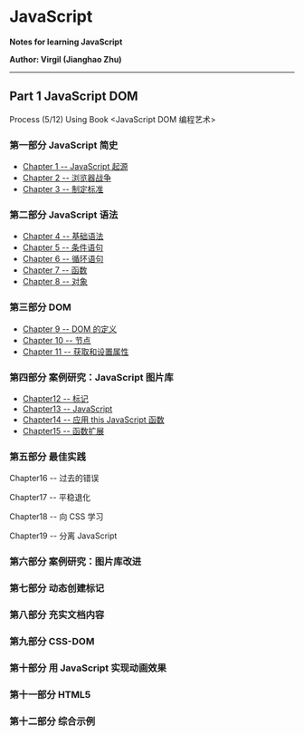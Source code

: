 # JavaScript 
**Notes for learning JavaScript** 

**Author: Virgil (Jianghao Zhu)**  

---

## Part 1 JavaScript DOM 

Process (5/12) Using Book <JavaScript DOM 编程艺术>

### 第一部分 JavaScript 简史

- [Chapter 1 -- JavaScript 起源](JavaScriptDomNotes/Chapter1.md)
- [Chapter 2 -- 浏览器战争](JavaScriptDomNotes/Chapter2.md)
- [Chapter 3 -- 制定标准](JavaScriptDomNotes/Chapter3.md)

### 第二部分 JavaScript 语法

- [Chapter 4 -- 基础语法](JavaScriptDomNotes/Chapter4.md)
- [Chapter 5 -- 条件语句](JavaScriptDomNotes/Chapter5.md)
- [Chapter 6 -- 循环语句](JavaScriptDomNotes/Chapter6.md)
- [Chapter 7 -- 函数](JavaScriptDomNotes/Chapter7.md)
- [Chapter 8 -- 对象](JavaScriptDomNotes/Chapter8.md)

### 第三部分 DOM

- [Chapter 9 -- DOM 的定义](JavaScriptDomNotes/Chapter9.md)
- [Chapter 10 -- 节点](JavaScriptDomNotes/Chapter10.md)
- [Chapter 11 -- 获取和设置属性](JavaScriptDomNotes/Chapter11.md)

### 第四部分 案例研究：JavaScript 图片库

- [Chapter12 -- 标记](JavaScriptDomNotes/Chapter12.md)
- [Chapter13 -- JavaScript](JavaScriptDomNotes/Chapter13.md)
- [Chapter14 -- 应用 this JavaScript 函数](JavaScriptDomNotes/Chapter14.md)
- [Chapter15 -- 函数扩展](JavaScriptDomNotes/Chapter15.md)

### 第五部分 最佳实践

Chapter16 -- 过去的错误

Chapter17 -- 平稳退化

Chapter18 -- 向 CSS 学习

Chapter19 -- 分离 JavaScript

### 第六部分 案例研究：图片库改进

### 第七部分 动态创建标记

### 第八部分 充实文档内容

### 第九部分 CSS-DOM

### 第十部分 用 JavaScript 实现动画效果

### 第十一部分 HTML5

### 第十二部分 综合示例 

